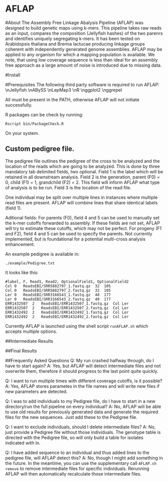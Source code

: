 # AFLAP

#About
The Assembly Free Linkage Abalysis Pipeline (AFLAP) was designed to build genetic maps using k-mers. This pipeline takes raw reads as an input, compares the composition (Jellyfish hashes) of the two parenrs and identifies uniquely segregating k-mers. It has been tested on Arabidopsis thaliana and Bremia lactucae producing linkage groups coherent with independently generated genome assemblies. AFLAP may be applied to any organism for which a mapping population is available. We note, that using low coverage sequence is less than ideal for an assembly free approach as a large amount of noise is introduced due to missing data.

#Install

#Prerequisites
The following third party software is required to run AFLAP:
\nJellyfish
\nABySS
\nLepMap3
\nR
\nggplot2
\nggrepel

All must be present in the PATH, otherwise AFLAP will not initiate successfully.

R packages can be check by running:
```
Rscript bin/PackageCheck.R
```
On your system.

## Custom pedigree file.
The pedigree file outlines the pedigree of the cross to be analyzed and the location of the reads which are going to be analyzed. This is done by three mandatory tab delimited fields, two optional.
Field 1 is the label which will be retained in all downstream analysis.
Field 2 is the generation, parent (F0) = 0, child (F1) = 1, grandchild (F2) = 2. This field will inform AFLAP what type of analysis is to be run.
Field 3 is the location of the read file.

One individual may be split over multiple lines in instances where multiple read files are present. AFLAP will combine lines that share identical labels (field 1).

Aditional fields:
For parents (F0), field 4 and 5 can be used to manually set the k-mer cutoffs forwarded to assembly. If these fields are not set, AFLAP will try to estimate these cutoffs, which may not be perfect.
For progeny (F1 and F2), field 4 and 5 can be used to specify the parents. Not currently implemented, but is foundational for a potential multi-cross analysis enhancement.

An example pedigree is available in:
```
./example/Pedigree.txt
```

It looks like this:
```
#label, F, Read1, Read2, OptionalField1, OptionalField2
Col	0	ReadsEBI/SRR5882797_1.fastq.gz	32	105
Col	0	ReadsEBI/SRR5882797_2.fastq.gz	32	105
Ler	0	ReadsEBI/SRR3166543_1.fastq.gz	40	177
Ler	0	ReadsEBI/SRR3166543_2.fastq.gz	40	177
ERR1432507	2	ReadsEBI/ERR1432507_1.fastq.gz	Col	Ler
ERR1432507	2	ReadsEBI/ERR1432507_2.fastq.gz	Col	Ler
ERR1432492	2	ReadsEBI/ERR1432492_1.fastq.gz	Col	Ler
ERR1432492	2	ReadsEBI/ERR1432492_2.fastq.gz	Col	Ler
```

Currently AFLAP is launched using the shell script `runAFLAP.sh` which accepts multiple options. 

##Intermediate Results



##Final Results


##Frequently Asked Questions
Q: My run crashed halfway through, do I have to start again?
A: Yes, but AFLAP will detect intermediate files and not overwrite them, therefore it should progress to the last point quite quickly.

Q: I want to run multiple times with different coverage cutoffs, is it possible?
A: Yes, AFLAP stores parametes in the file names and will write new files if new parameters are detected.

Q: I was to add individuals to my Pedigree file, do I have to start in a new directory/run the full pipeline on every individual?
A: No, AFLAP will be able to use old results for previously generated data and generate the required files for the new sequences. Just add these to the Pedigree file.

Q: I want to exclude individuals, should I delete intermediate files?
A: No, just provide a Pedigree file without those individuals. The genotype table is directed with the Pedigree file, so will only build a table for isolates indicated with in.

Q: I have added sequence to an individual and thus added lines to the pedigree file, will AFLAP detect this?
A: No, though I might add something in the future. In the meantime, you can use the supplementary call `AFLAP.sh remove` to remove intermediate files for specific individuals. Rerunning AFLAP will then automatically recalculate those intermediate files. 
